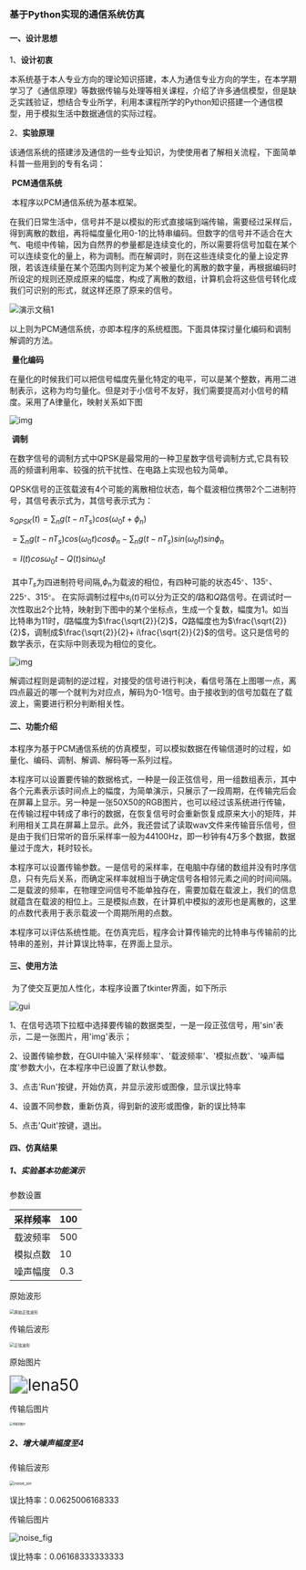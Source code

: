 ### 基于Python实现的通信系统仿真

#### 一、设计思想

1、**设计初衷**

​	 本系统基于本人专业方向的理论知识搭建，本人为通信专业方向的学生，在本学期学习了《通信原理》等数据传输与处理等相关课程，介绍了许多通信模型，但是缺乏实践验证，想结合专业所学，利用本课程所学的Python知识搭建一个通信模型，用于模拟生活中数据通信的实际过程。

2、**实验原理** 

​	该通信系统的搭建涉及通信的一些专业知识，为使使用者了解相关流程，下面简单科普一些用到的专有名词：

​	**PCM通信系统** 

​	本程序以PCM通信系统为基本框架。

​	在我们日常生活中，信号并不是以模拟的形式直接端到端传输，需要经过采样后，得到离散的数组，再将幅度量化用0-1的比特串编码。但数字的信号并不适合在大气、电缆中传输，因为自然界的参量都是连续变化的，所以需要将信号加载在某个可以连续变化的量上，称为调制。而在解调时，则在这些连续变化的量上设定界限，若该连续量在某个范围内则判定为某个被量化的离散的数字量，再根据编码时所设定的规则还原成原来的幅度，构成了离散的数组，计算机会将这些信号转化成我们可识别的形式，就这样还原了原来的信号。

![演示文稿1](.\img\演示文稿1.jpg)

​	以上则为PCM通信系统，亦即本程序的系统框图。下面具体探讨量化编码和调制解调的方法。

​	**量化编码**

​	在量化的时候我们可以把信号幅度先量化特定的电平，可以是某个整数，再用二进制表示，这称为均匀量化。但是对于小信号不友好，我们需要提高对小信号的精度。采用了A律量化，映射关系如下图

![img](https://bkimg.cdn.bcebos.com/pic/7dd98d1001e93901ee2f12bb78ec54e736d19602?x-bce-process=image/watermark,image_d2F0ZXIvYmFpa2U3Mg==,g_7,xp_5,yp_5/format,f_auto)

​	**调制**

​	在数字信号的调制方式中QPSK是最常用的一种卫星数字信号调制方式,它具有较高的频谱利用率、较强的抗干扰性、在电路上实现也较为简单。

​	QPSK信号的正弦载波有4个可能的离散相位状态，每个载波相位携带2个二进制符号，其信号表示式为，其信号表示式为：

$s_{QPSK}(t) = \sum_ng(t-nT_s)cos(\omega_0t+\phi_n)$

$=\sum_ng(t-nT_s)cos(\omega_0t)cos\phi_n-\sum_ng(t-nT_s)sin(\omega_0t)sin\phi_n$

$=I(t)cos\omega_0t-Q(t)sin\omega_0t$

​	其中$T_s$为四进制符号间隔,$\phi_n$为载波的相位，有四种可能的状态$45^。、135^。、225^。、315^。$。 在实际调制过程中$s_i(t)$可以分为正交的$I$路和$Q$路信号。在调试时一次性取出2个比特，映射到下图中的某个坐标点，生成一个复数，幅度为1。如当比特串为11时，$I$路幅度为$\frac{\sqrt{2}}{2}$，$Q$路幅度也为$\frac{\sqrt{2}}{2}$，调制成$\frac{\sqrt{2}}{2}+ i\frac{\sqrt{2}}{2}$的信号。这只是信号的数学表示，在实际中则表现为相位的变化。

![img](https://bkimg.cdn.bcebos.com/pic/cdbf6c81800a19d883e3dc7533fa828ba71e46d9?x-bce-process=image/resize,m_lfit,w_268,limit_1/format,f_auto)



​	解调过程则是调制的逆过程，对接受的信号进行判决，看信号落在上图哪一点，离四点最近的哪一个就判为对应点，解码为0-1信号。由于接收到的信号加载在了载波上，需要进行积分判断相关性。

#### 二、功能介绍

​	本程序为基于PCM通信系统的仿真模型，可以模拟数据在传输信道时的过程，如量化、编码、调制、解调、解码等一系列过程。

​	本程序可以设置要传输的数据格式，一种是一段正弦信号，用一组数组表示，其中各个元素表示该时间点上的幅度，为简单演示，只展示了一段周期，在传输完后会在屏幕上显示。另一种是一张50X50的RGB图片，也可以经过该系统进行传输，在传输过程中转成了串行的数据，在恢复信号时会重新恢复成原来大小的矩阵，并利用相关工具在屏幕上显示。此外，我还尝试了读取wav文件来传输音乐信号，但是由于我们日常听的音乐采样率一般为44100Hz，即一秒钟有4万多个数据，数据量过于庞大，耗时较长。

​	本程序可以设置传输参数。一是信号的采样率，在电脑中存储的数组并没有时序信息，只有先后关系，而确定采样率就相当于确定信号各相邻元素之间的时间间隔。二是载波的频率，在物理空间信号不能单独存在，需要加载在载波上，我们的信息就蕴含在载波的相位上。三是模拟点数，在计算机中模拟的波形也是离散的，这里的点数代表用于表示载波一个周期所用的点数。

​	本程序可以评估系统性能。在仿真完后，程序会计算传输完的比特串与传输前的比特串的差别，并计算误比特率，在界面上显示。

#### 三、使用方法

​	为了使交互更加人性化，本程序设置了tkinter界面，如下所示

![gui](.\img\gui.png)

1、在信号选项下拉框中选择要传输的数据类型，一是一段正弦信号，用'sin'表示，二是一张图片，用'img'表示；

2、设置传输参数，在GUI中输入'采样频率'、'载波频率'、'模拟点数'、'噪声幅度'参数大小，在本程序中已设置了默认参数。

3、点击'Run'按键，开始仿真，并显示波形或图像，显示误比特率

4、设置不同参数，重新仿真，得到新的波形或图像，新的误比特率

5、点击'Quit'按键，退出。

#### 四、仿真结果

##### 1、实验基本功能演示

参数设置

| 采样频率 | 100  |
| -------- | ---- |
| 载波频率 | 500  |
| 模拟点数 | 10   |
| 噪声幅度 | 0.3  |

原始波形

<img src=".\img\原始正弦波形.png" alt="原始正弦波形" style="zoom:50%;" />

传输后波形

<img src=".\img\正弦波形.png" alt="正弦波形" style="zoom:50%;" />

原始图片

<img src=".\img\lena50.jpg" alt="lena50" style="zoom:200%;" />

传输后图片

<img src=".\img\传输后图片.png" alt="传输后图片" style="zoom: 33%;" />

##### 2、增大噪声幅度至4

传输后波形

<img src=".\img\noise_sin.png" alt="noise_sin" style="zoom:50%;" />

误比特率：0.0625006168333

传输后图片

![noise_fig](.\img\noise_fig.png)

误比特率：0.06168333333333

